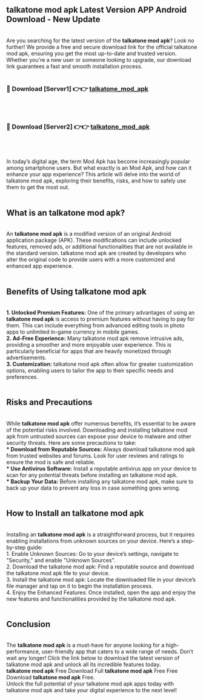 ## talkatone mod apk Latest Version APP Android Download - New Update
<br>
Are you searching for the latest version of the <strong>talkatone mod apk</strong>? Look no further! We provide a free and secure download link for the official talkatone mod apk, ensuring you get the most up-to-date and trusted version. Whether you're a new user or someone looking to upgrade, our download link guarantees a fast and smooth installation process.
<br>
<br>
<h3>🔴 Download [Server1] 👉👉 <a href="https://modyolo.store/talkatone+mod+apk">talkatone_mod_apk</a></h3><br>
<br>
<h3>🔴 Download [Server2] 👉👉 <a href="https://modyolo.store/talkatone+mod+apk">talkatone_mod_apk</a></h3><br>
<br>
<br>
In today’s digital age, the term Mod Apk has become increasingly popular among smartphone users. But what exactly is an Mod Apk, and how can it enhance your app experience? This article will delve into the world of talkatone mod apk, exploring their benefits, risks, and how to safely use them to get the most out.
<br>
<br>
<h2>What is an talkatone mod apk?</h2>
<br>
An <strong>talkatone mod apk</strong> is a modified version of an original Android application package (APK). These modifications can include unlocked features, removed ads, or additional functionalities that are not available in the standard version. talkatone mod apk are created by developers who alter the original code to provide users with a more customized and enhanced app experience.
<br>
<br>
<h2>Benefits of Using talkatone mod apk</h2>
<br>
<strong> 1. Unlocked Premium Features:</strong> One of the primary advantages of using an <strong>talkatone mod apk</strong> is access to premium features without having to pay for them. This can include everything from advanced editing tools in photo apps to unlimited in-game currency in mobile games.
<br>
<strong> 2. Ad-Free Experience:</strong> Many talkatone mod apk remove intrusive ads, providing a smoother and more enjoyable user experience. This is particularly beneficial for apps that are heavily monetized through advertisements.
<br>
<strong> 3. Customization:</strong> talkatone mod apk often allow for greater customization options, enabling users to tailor the app to their specific needs and preferences.
<br>
<br>
<h2>Risks and Precautions</h2>
<br>
While <strong>talkatone mod apk</strong> offer numerous benefits, it’s essential to be aware of the potential risks involved. Downloading and installing talkatone mod apk from untrusted sources can expose your device to malware and other security threats. Here are some precautions to take:
<br>
<strong> * Download from Reputable Sources:</strong> Always download talkatone mod apk from trusted websites and forums. Look for user reviews and ratings to ensure the mod is safe and reliable.
<br>
<strong> * Use Antivirus Software:</strong> Install a reputable antivirus app on your device to scan for any potential threats before installing an talkatone mod apk.
<br>
<strong> * Backup Your Data:</strong> Before installing any talkatone mod apk, make sure to back up your data to prevent any loss in case something goes wrong.
<br>
<br>
<h2>How to Install an talkatone mod apk</h2>
<br>
Installing an <strong>talkatone mod apk</strong> is a straightforward process, but it requires enabling installations from unknown sources on your device. Here’s a step-by-step guide:
<br>
 1. Enable Unknown Sources: Go to your device’s settings, navigate to "Security," and enable "Unknown Sources".
<br>
 2. Download the talkatone mod apk: Find a reputable source and download the talkatone mod apk file to your device.
<br>
 3. Install the talkatone mod apk: Locate the downloaded file in your device’s file manager and tap on it to begin the installation process.
<br>
 4. Enjoy the Enhanced Features: Once installed, open the app and enjoy the new features and functionalities provided by the talkatone mod apk.
<br>
<br>
<h2><strong>Conclusion</strong></h2>
<br>
The <strong>talkatone mod apk</strong> is a must-have for anyone looking for a high-performance, user-friendly app that caters to a wide range of needs. Don’t wait any longer! Click the link below to download the latest version of talkatone mod apk and unlock all its incredible features today.
<br>
<strong>talkatone mod apk</strong> Free Download Full <strong>talkatone mod apk</strong> Free Free Download <strong>talkatone mod apk</strong> Free.
<br>
Unlock the full potential of your talkatone mod apk apps today with talkatone mod apk and take your digital experience to the next level!